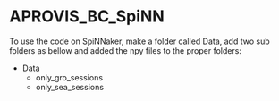 # APROVIS_BC_SpiNN
To use the code on SpiNNaker, make a folder called Data, add two sub folders as bellow and added the npy files to the proper folders:
- Data
  - only_gro_sessions
  - only_sea_sessions
